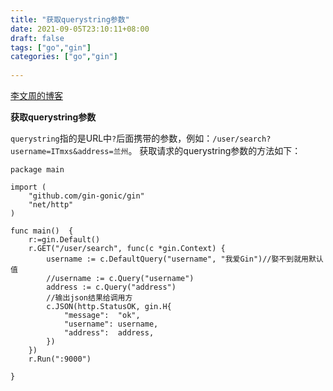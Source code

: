 ```yaml
---
title: "获取querystring参数"
date: 2021-09-05T23:10:11+08:00
draft: false
tags: ["go","gin"]
categories: ["go","gin"]
 
---
```



[李文周的博客](https://www.liwenzhou.com/posts/Go/Gin_framework/)



**获取querystring参数**

`querystring`指的是URL中`?`后面携带的参数，例如：`/user/search?username=ITmxs&address=兰州`。 获取请求的querystring参数的方法如下：

```
package main

import (
	"github.com/gin-gonic/gin"
	"net/http"
)

func main()  {
	r:=gin.Default()
	r.GET("/user/search", func(c *gin.Context) {
		username := c.DefaultQuery("username", "我爱Gin")//娶不到就用默认值
		//username := c.Query("username")
		address := c.Query("address")
		//输出json结果给调用方
		c.JSON(http.StatusOK, gin.H{
			"message":  "ok",
			"username": username,
			"address":  address,
		})
	})
	r.Run(":9000")

}

```

